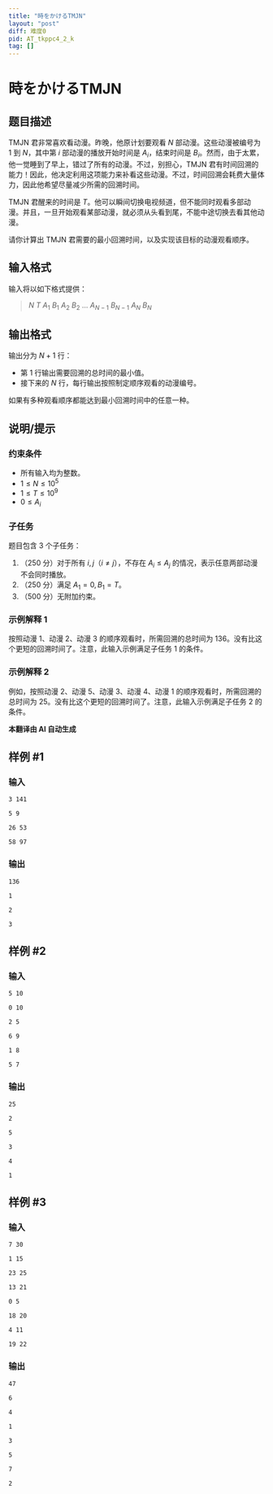 ```yaml
---
title: "時をかけるTMJN"
layout: "post"
diff: 难度0
pid: AT_tkppc4_2_k
tag: []
---
```


# 時をかけるTMJN

## 题目描述

TMJN 君非常喜欢看动漫。昨晚，他原计划要观看 $N$ 部动漫。这些动漫被编号为 $1$ 到 $N$，其中第 $i$ 部动漫的播放开始时间是 $A_i$，结束时间是 $B_i$。然而，由于太累，他一觉睡到了早上，错过了所有的动漫。不过，别担心，TMJN 君有时间回溯的能力！因此，他决定利用这项能力来补看这些动漫。不过，时间回溯会耗费大量体力，因此他希望尽量减少所需的回溯时间。

TMJN 君醒来的时间是 $T$。他可以瞬间切换电视频道，但不能同时观看多部动漫。并且，一旦开始观看某部动漫，就必须从头看到尾，不能中途切换去看其他动漫。

请你计算出 TMJN 君需要的最小回溯时间，以及实现该目标的动漫观看顺序。

## 输入格式

输入将以如下格式提供：

> $N$ $T$ $A_1$ $B_1$ $A_2$ $B_2$ ... $A_{N-1}$ $B_{N-1}$ $A_N$ $B_N$

## 输出格式

输出分为 $N+1$ 行：

- 第 1 行输出需要回溯的总时间的最小值。
- 接下来的 $N$ 行，每行输出按照制定顺序观看的动漫编号。

如果有多种观看顺序都能达到最小回溯时间中的任意一种。

## 说明/提示

### 约束条件

- 所有输入均为整数。
- $1 \leq N \leq 10^5$
- $1 \leq T \leq 10^9$
- $0 \leq A_i$

### 子任务

题目包含 $3$ 个子任务：

1. （250 分）对于所有 $i, j$（$i \neq j$），不存在 $A_i \leq A_j$ 的情况，表示任意两部动漫不会同时播放。
2. （250 分）满足 $A_1 = 0, B_1 = T$。
3. （500 分）无附加约束。

### 示例解释 1

按照动漫 $1$、动漫 $2$、动漫 $3$ 的顺序观看时，所需回溯的总时间为 $136$。没有比这个更短的回溯时间了。注意，此输入示例满足子任务 $1$ 的条件。

### 示例解释 2

例如，按照动漫 $2$、动漫 $5$、动漫 $3$、动漫 $4$、动漫 $1$ 的顺序观看时，所需回溯的总时间为 $25$。没有比这个更短的回溯时间了。注意，此输入示例满足子任务 $2$ 的条件。

 **本翻译由 AI 自动生成**

## 样例 #1

### 输入

```
3 141
5 9
26 53
58 97
```

### 输出

```
136
1
2
3
```

## 样例 #2

### 输入

```
5 10
0 10
2 5
6 9
1 8
5 7
```

### 输出

```
25
2
5
3
4
1
```

## 样例 #3

### 输入

```
7 30
1 15
23 25
13 21
0 5
18 20
4 11
19 22
```

### 输出

```
47
6
4
1
3
5
7
2
```


